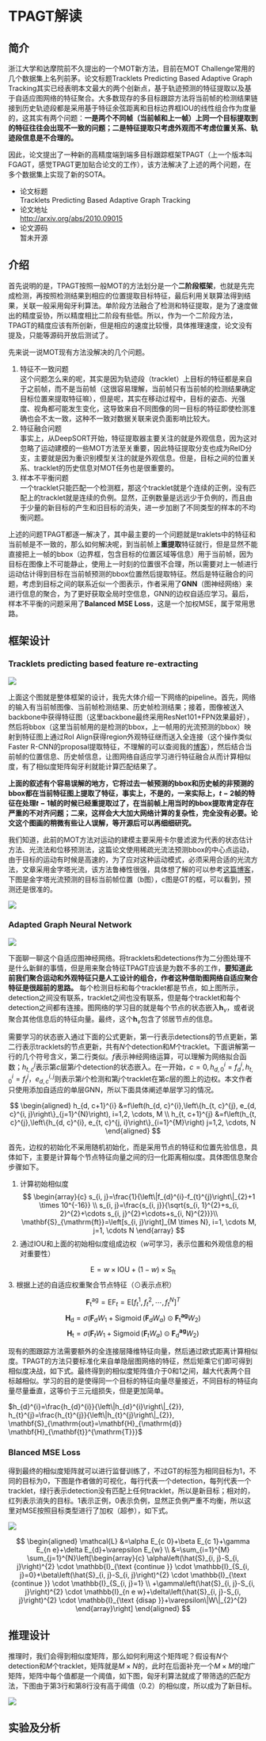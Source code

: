 # TPAGT解读

## 简介

浙江大学和达摩院前不久提出的一个MOT新方法，目前在MOT Challenge常用的几个数据集上名列前茅。论文标题Tracklets Predicting Based Adaptive Graph Tracking其实已经表明本文最大的两个创新点，基于轨迹预测的特征提取以及基于自适应图网络的特征聚合。大多数现存的多目标跟踪方法将当前帧的检测结果链接到历史轨迹段都是采用基于特征余弦距离和目标边界框IOU的线性组合作为度量的，这其实有两个问题：**一是两个不同帧（当前帧和上一帧）上同一个目标提取到的特征往往会出现不一致的问题；二是特征提取只考虑外观而不考虑位置关系、轨迹段信息是不合理的。**

因此，论文提出了一种新的高精度端到端多目标跟踪框架TPAGT（上一个版本叫FGAGT，感觉TPAGT更加贴合论文的工作），该方法解决了上述的两个问题，在多个数据集上实现了新的SOTA。

- 论文标题<br>
    Tracklets Predicting Based Adaptive Graph Tracking
- 论文地址<br>
    http://arxiv.org/abs/2010.09015
- 论文源码<br>
    暂未开源

## 介绍
首先说明的是，TPAGT按照一般MOT的方法划分是一个**二阶段框架**，也就是先完成检测，再按照检测结果到相应的位置提取目标特征，最后利用关联算法得到结果，关联一般采用匈牙利算法。单阶段方法融合了检测和特征提取，是为了速度做出的精度妥协，所以精度相比二阶段有些低。所以，作为一个二阶段方法，TPAGT的精度应该有所创新，但是相应的速度比较慢，具体推理速度，论文没有提及，只能等源码开放后测试了。

先来说一说MOT现有方法没解决的几个问题。
1. 特征不一致问题<br>
这个问题怎么来的呢，其实是因为轨迹段（tracklet）上目标的特征都是来自于之前帧，而不是当前帧（这很容易理解，当前帧只有当前帧的检测结果确定目标位置来提取特征嘛），但是呢，其实在移动过程中，目标的姿态、光强度、视角都可能发生变化，这导致来自不同图像的同一目标的特征即使检测准确也会不太一致，这种不一致对数据关联来说负面影响比较大。
2. 特征融合问题<br>
事实上，从DeepSORT开始，特征提取器主要关注的就是外观信息，因为这对忽略了运动建模的一些MOT方法至关重要，因此特征提取分支也成为ReID分支，主要就是因为重识别模型关注的就是外观信息。但是，目标之间的位置关系、tracklet的历史信息对MOT任务也是很重要的。
3. 样本不平衡问题<br>
一个tracklet只能匹配一个检测框，那这个tracklet就是个连续的正例，没有匹配上的tracklet就是连续的负例。显然，正例数量是远远少于负例的，而且由于少量的新目标的产生和旧目标的消失，进一步加剧了不同类型的样本的不均衡问题。

上述的问题TPAGT都逐一解决了，其中最主要的一个问题就是traklets中的特征和当前帧是不一致的，那么如何解决呢，到当前帧上**重提取**特征就行，但是显然不能直接把上一帧的bbox（边界框，包含目标的位置区域等信息）用于当前帧，因为目标在图像上不可能静止，使用上一时刻的位置很不合理，所以需要对上一帧进行运动估计得到目标在当前帧预测的bbox位置然后提取特征。然后是特征融合的问题，考虑到目标之间的联系近似一个图表示，作者采用了**GNN**（图神经网络）来进行信息的聚合，为了更好获取全局时空信息，GNN的边权自适应学习。最后，样本不平衡的问题采用了**Balanced MSE Loss**，这是一个加权MSE，属于常用思路。

## 框架设计

### **Tracklets predicting based feature re-extracting**

![](./assets/framework.png)

上面这个图就是整体框架的设计，我先大体介绍一下网络的pipeline。首先，网络的输入有当前帧图像、当前帧检测结果、历史帧检测结果；接着，图像被送入backbone中获得特征图（这里backbone最终采用ResNet101+FPN效果最好），然后将bbox（这里当前帧用的是检测的bbox，上一帧用的光流预测的bbox）映射到特征图上通过RoI Align获得region外观特征继而送入全连接（这个操作类似Faster R-CNN的proposal提取特征，不理解的可以查阅我的[博客](https://zhouchen.blog.csdn.net/article/details/110404238)），然后结合当前帧的位置信息、历史帧信息，让图网络自适应学习进行特征融合从而计算相似度，有了相似度矩阵匈牙利就能计算匹配结果了。

**上面的叙述有个容易误解的地方，它将过去一帧预测的bbox和历史帧的非预测的bbox都在当前特征图上提取了特征，事实上，不是的，一来实际上，$t-2$帧的特征在处理$t-1$帧的时候已经重提取过了，在当前帧上用当时的bbox提取肯定存在严重的不对齐问题；二来，这样会大大加大网络计算的复杂性，完全没有必要。论文这个图画的稍微有些让人误解，等开源后可以再细细研究。**

我们知道，此前的MOT方法对运动的建模主要采用卡尔曼滤波为代表的状态估计方法、光流法和位移预测法，这篇论文使用稀疏光流法预测bbox的中心点运动，由于目标的运动有时候是高速的，为了应对这种运动模式，必须采用合适的光流方法，文章采用金字塔光流，该方法鲁棒性很强，具体想了解的可以参考[这篇博客](https://blog.csdn.net/gh_home/article/details/51502933)，下图是金字塔光流预测的目标当前帧位置（b图），c图是GT的框，可以看到，预测还是很准的。

![](./assets/lk.png)

### **Adapted Graph Neural Network**

![](./assets/AGNN.png)

下面聊一聊这个自适应图神经网络。将tracklets和detections作为二分图处理不是什么新鲜的事情，但是用来聚合特征TPAGT应该是为数不多的工作，**要知道此前我们聚合运动和外观特征只是人工设计的组合，作者这种借助图网络自适应聚合特征是很超前的思路。** 每个检测目标和每个tracklet都是节点，如上图所示，detection之间没有联系，tracklet之间也没有联系，但是每个tracklet和每个detection之间都有连接。图网络的学习目的就是每个节点的状态嵌入$\mathbf{h}_{v}$，或者说聚合其他信息后的特征向量。最终，这个$\mathbf{h}_{v}$包含了邻居节点的信息。

需要学习的状态嵌入通过下面的公式更新，第一行表示detections的节点更新，第二行表示tracklets的节点更新，共有$N$个detection和$M$个tracklet。下面讲解第一行的几个符号含义，第二行类似。$f$表示神经网络运算，可以理解为网络拟合函数；$h_{t, c}^{j}$表示第$c$层第$i$个detection的状态嵌入。在一开始，$c=0, h_{d, 0}^{i}=f_{d}^{i}, h_{t, 0}^{i}=f_{t}^{j}$，$e_{d, c}^{i, j}$则表示第$i$个检测和第$j$个tracklet在第$c$层的图上的边权。本文作者只使用添加自适应的单层GNN，所以下面具体阐述单层学习的情况。

$$
\begin{aligned}
h_{d, c+1}^{i} &=f\left(h_{d, c}^{i},\left\{h_{t, c}^{j}, e_{d, c}^{i, j}\right\}_{j=1}^{N}\right), i=1,2, \cdots, M \\
h_{t, c+1}^{j} &=f\left(h_{t, c}^{j},\left\{h_{d, c}^{i}, e_{t, c}^{j, i}\right\}_{i=1}^{M}\right) j=1,2, \cdots, N
\end{aligned}
$$

首先，边权的初始化不采用随机初始化，而是采用节点的特征和位置先验信息，具体如下，主要是计算每个节点特征向量之间的归一化距离相似度。具体图信息聚合步骤如下。<br>
1. 计算初始相似度
$$
\begin{array}{c}
s_{i, j}=\frac{1}{\left\|f_{d}^{i}-f_{t}^{j}\right\|_{2}+1 \times 10^{-16}} \\
s_{i, j}=\frac{s_{i, j}}{\sqrt{s_{i, 1}^{2}+s_{i, 2}^{2}+\cdots s_{i, j}^{2}+\cdots+s_{i, N}^{2}}}\\
\mathbf{S}_{\mathrm{ft}}=\left[s_{i, j}\right]_{M \times N}, i=1, \cdots M, j=1, \cdots N
\end{array}
$$
2. 通过IOU和上面的初始相似度组成边权（$w$可学习，表示位置和外观信息的相对重要性）

$$
\mathrm{E}=w \times \mathrm{IOU}+(1-w) \times \mathrm{S}_{\mathrm{ft}}
$$
3. 根据上述的自适应权重聚合节点特征（$\odot$表示点积）

$$
\mathbf{F}_{\mathrm{t}}^{\mathrm{ag}}=\mathrm{EF}_{t}=\mathrm{E}\left[f_{t}^{1}, f_{t}^{2}, \cdots, f_{t}^{N}\right]^{T}
$$
$$
\mathbf{H}_{\mathrm{d}}=\sigma\left(\mathbf{F}_{d} W_{1}+\operatorname{Sigmoid}\left(\mathbf{F}_{d} W_{a}\right) \odot \mathbf{F}_{\mathrm{t}}^{\mathbf{a g}} W_{2}\right)
$$
$$
\mathbf{H}_{\mathrm{t}}=\sigma\left(\mathbf{F}_{t} W_{1}+\operatorname{Sigmoid}\left(\mathbf{F}_{t} W_{a}\right) \odot \mathbf{F}_{\mathrm{d}}^{\mathbf{a g}} W_{2}\right)
$$

现有的图跟踪方法需要额外的全连接层降维特征向量，然后通过欧式距离计算相似度。TPAGT的方法只要标准化来自单隐层图网络的特征，然后矩乘它们即可得到相似度决战，如下式。最终得到的相似度矩阵值介于0和1之间，越大代表两个目标越相似。学习的目的是使得同一个目标的特征向量尽量接近，不同目标的特征向量尽量垂直，这等价于三元组损失，但是更加简单。

$h_{d}^{i}=\frac{h_{d}^{i}}{\left\|h_{d}^{i}\right\|_{2}}, h_{t}^{j}=\frac{h_{t}^{j}}{\left\|h_{t}^{j}\right\|_{2}}, \mathbf{S}_{\mathrm{out}=\mathbf{H}_{\mathrm{d}} \mathbf{H}_{\mathbf{t}}^{\mathrm{T}}}$

### **Blanced MSE Loss**

得到最终的相似度矩阵就可以进行监督训练了，不过GT的标签为相同目标为1，不同的目标为0，下图是作者做的可视化，每行代表一个detection，每列代表一个tracklet，绿行表示detection没有匹配上任何tracklet，所以是新目标；相对的，红列表示消失的目标。1表示正例，0表示负例，显然正负例严重不均衡，所以这里对MSE按照目标类型进行了加权（超参），如下式。

![](./assets/gt.png)

$$
\begin{aligned}
\mathcal{L} &=\alpha E_{c 0}+\beta E_{c 1}+\gamma E_{n e}+\delta E_{d}+\varepsilon E_{w} \\
&=\sum_{i=1}^{M} \sum_{j=1}^{N}\left[\begin{array}{c}
\alpha\left(\hat{S}_{i, j}-S_{i, j}\right)^{2} \cdot \mathbb{I}_{\text {continue }} \cdot \mathbb{I}_{S_{i, j}=0}+\beta\left(\hat{S}_{i, j}-S_{i, j}\right)^{2} \cdot \mathbb{I}_{\text {continue }} \cdot \mathbb{I}_{S_{i, j}=1} \\
+\gamma\left(\hat{S}_{i, j}-S_{i, j}\right)^{2} \cdot \mathbb{I}_{n e w}+\delta\left(\hat{S}_{i, j}-S_{i, j}\right)^{2} \cdot \mathbb{I}_{\text {disap }}+\varepsilon\|W\|_{2}^{2}
\end{array}\right]
\end{aligned}
$$

## 推理设计

推理时，我们会得到相似度矩阵，那么如何利用这个矩阵呢？假设有$N$个detection和$M$个tracklet，矩阵就是$M\times N$的，此时在后面补充一个$M\times M$的增广矩阵，矩阵中每个值都是一个阈值，如下图，匈牙利算法就成了带筛选的匹配方法，下图由于第3行和第8行没有高于阈值（0.2）的相似度，所以成为了新目标。

![](./assets/match.png)

## 实验及分析

